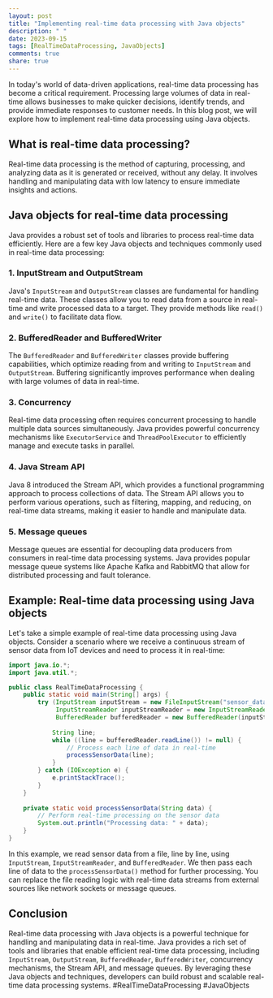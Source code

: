 ```yaml
---
layout: post
title: "Implementing real-time data processing with Java objects"
description: " "
date: 2023-09-15
tags: [RealTimeDataProcessing, JavaObjects]
comments: true
share: true
---
```


In today's world of data-driven applications, real-time data processing has become a critical requirement. Processing large volumes of data in real-time allows businesses to make quicker decisions, identify trends, and provide immediate responses to customer needs. In this blog post, we will explore how to implement real-time data processing using Java objects.

## What is real-time data processing?

Real-time data processing is the method of capturing, processing, and analyzing data as it is generated or received, without any delay. It involves handling and manipulating data with low latency to ensure immediate insights and actions.

## Java objects for real-time data processing

Java provides a robust set of tools and libraries to process real-time data efficiently. Here are a few key Java objects and techniques commonly used in real-time data processing:

### 1. InputStream and OutputStream

Java's `InputStream` and `OutputStream` classes are fundamental for handling real-time data. These classes allow you to read data from a source in real-time and write processed data to a target. They provide methods like `read()` and `write()` to facilitate data flow.

### 2. BufferedReader and BufferedWriter

The `BufferedReader` and `BufferedWriter` classes provide buffering capabilities, which optimize reading from and writing to `InputStream` and `OutputStream`. Buffering significantly improves performance when dealing with large volumes of data in real-time.

### 3. Concurrency

Real-time data processing often requires concurrent processing to handle multiple data sources simultaneously. Java provides powerful concurrency mechanisms like `ExecutorService` and `ThreadPoolExecutor` to efficiently manage and execute tasks in parallel.

### 4. Java Stream API

Java 8 introduced the Stream API, which provides a functional programming approach to process collections of data. The Stream API allows you to perform various operations, such as filtering, mapping, and reducing, on real-time data streams, making it easier to handle and manipulate data.

### 5. Message queues

Message queues are essential for decoupling data producers from consumers in real-time data processing systems. Java provides popular message queue systems like Apache Kafka and RabbitMQ that allow for distributed processing and fault tolerance.

## Example: Real-time data processing using Java objects

Let's take a simple example of real-time data processing using Java objects. Consider a scenario where we receive a continuous stream of sensor data from IoT devices and need to process it in real-time:

```java
import java.io.*;
import java.util.*;

public class RealTimeDataProcessing {
    public static void main(String[] args) {
        try (InputStream inputStream = new FileInputStream("sensor_data.txt");
             InputStreamReader inputStreamReader = new InputStreamReader(inputStream);
             BufferedReader bufferedReader = new BufferedReader(inputStreamReader)) {
            
            String line;
            while ((line = bufferedReader.readLine()) != null) {
                // Process each line of data in real-time
                processSensorData(line);
            }
        } catch (IOException e) {
            e.printStackTrace();
        }
    }
    
    private static void processSensorData(String data) {
        // Perform real-time processing on the sensor data
        System.out.println("Processing data: " + data);
    }
}
```

In this example, we read sensor data from a file, line by line, using `InputStream`, `InputStreamReader`, and `BufferedReader`. We then pass each line of data to the `processSensorData()` method for further processing. You can replace the file reading logic with real-time data streams from external sources like network sockets or message queues.

## Conclusion

Real-time data processing with Java objects is a powerful technique for handling and manipulating data in real-time. Java provides a rich set of tools and libraries that enable efficient real-time data processing, including `InputStream`, `OutputStream`, `BufferedReader`, `BufferedWriter`, concurrency mechanisms, the Stream API, and message queues. By leveraging these Java objects and techniques, developers can build robust and scalable real-time data processing systems. #RealTimeDataProcessing #JavaObjects
